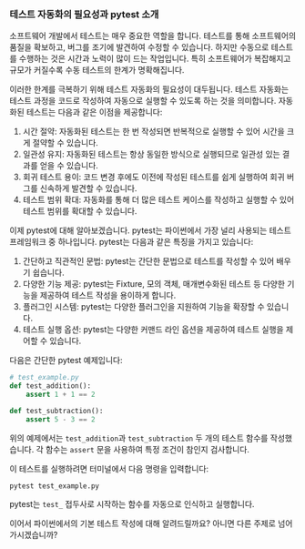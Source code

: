 ### 테스트 자동화의 필요성과 pytest 소개

소프트웨어 개발에서 테스트는 매우 중요한 역할을 합니다. 테스트를 통해 소프트웨어의 품질을 확보하고, 버그를 조기에 발견하여 수정할 수 있습니다. 하지만 수동으로 테스트를 수행하는 것은 시간과 노력이 많이 드는 작업입니다. 특히 소프트웨어가 복잡해지고 규모가 커질수록 수동 테스트의 한계가 명확해집니다.

이러한 한계를 극복하기 위해 테스트 자동화의 필요성이 대두됩니다. 테스트 자동화는 테스트 과정을 코드로 작성하여 자동으로 실행할 수 있도록 하는 것을 의미합니다. 자동화된 테스트는 다음과 같은 이점을 제공합니다:

1. 시간 절약: 자동화된 테스트는 한 번 작성되면 반복적으로 실행할 수 있어 시간을 크게 절약할 수 있습니다.
2. 일관성 유지: 자동화된 테스트는 항상 동일한 방식으로 실행되므로 일관성 있는 결과를 얻을 수 있습니다.
3. 회귀 테스트 용이: 코드 변경 후에도 이전에 작성된 테스트를 쉽게 실행하여 회귀 버그를 신속하게 발견할 수 있습니다.
4. 테스트 범위 확대: 자동화를 통해 더 많은 테스트 케이스를 작성하고 실행할 수 있어 테스트 범위를 확대할 수 있습니다.

이제 pytest에 대해 알아보겠습니다. pytest는 파이썬에서 가장 널리 사용되는 테스트 프레임워크 중 하나입니다. pytest는 다음과 같은 특징을 가지고 있습니다:

1. 간단하고 직관적인 문법: pytest는 간단한 문법으로 테스트를 작성할 수 있어 배우기 쉽습니다.
2. 다양한 기능 제공: pytest는 Fixture, 모의 객체, 매개변수화된 테스트 등 다양한 기능을 제공하여 테스트 작성을 용이하게 합니다.
3. 플러그인 시스템: pytest는 다양한 플러그인을 지원하여 기능을 확장할 수 있습니다.
4. 테스트 실행 옵션: pytest는 다양한 커맨드 라인 옵션을 제공하여 테스트 실행을 제어할 수 있습니다.

다음은 간단한 pytest 예제입니다:

```python
# test_example.py
def test_addition():
    assert 1 + 1 == 2

def test_subtraction():
    assert 5 - 3 == 2
```

위의 예제에서는 `test_addition`과 `test_subtraction` 두 개의 테스트 함수를 작성했습니다. 각 함수는 `assert` 문을 사용하여 특정 조건이 참인지 검사합니다.

이 테스트를 실행하려면 터미널에서 다음 명령을 입력합니다:

```
pytest test_example.py
```

pytest는 `test_` 접두사로 시작하는 함수를 자동으로 인식하고 실행합니다.

이어서 파이썬에서의 기본 테스트 작성에 대해 알려드릴까요? 아니면 다른 주제로 넘어가시겠습니까?